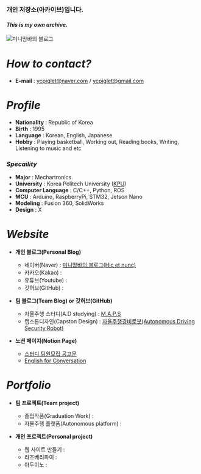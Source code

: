 ### 개인 저장소(아카이브)입니다.
#### _This is my own archive._

![미니맘바의 블로그](https://github.com/ycpiglet/Archive/blob/main/Images/%EB%B8%94%EB%A1%9C%EA%B7%B8%20%EC%BA%A1%EC%B2%98.JPG)


# _How to contact?_
- __E-mail__ : ycpiglet@naver.com / ycpiglet@gmail.com


# _Profile_
 - __Nationality__ : Republic of Korea
 - __Birth__ : 1995
 - __Language__ : Korean, English, Japanese
 - __Hobby__ : Playing basketball, Working out, Reading books, Writing, Listening to music and etc
### _Specaility_
 - __Major__ : Mechartronics
 - __University__ : Korea Politech University ([KPU](http://www.kpu.ac.kr/index.do))
 - __Computer Language__ : C/C++, Python, ROS
 - __MCU__ : Arduino, RaspberryPi, STM32, Jetson Nano
 - __Modeling__ : Fusion 360, SolidWorks
 - __Design__ : X



 # _Website_
- __개인 블로그(Personal Blog)__
  - 네이버(Naver) : [미니맘바의 블로그(Hic et nunc)](https://blog.naver.com/ycpiglet)
  - 카카오(Kakao) : []()
  - 유튜브(Youtube) : []()
  - 깃허브(GitHub) : []()
 
- __팀 블로그(Team Blog) or 깃허브(GitHub)__
  - 자율주행 스터디(A.D studying) : [M.A.P.S]()
  - 캡스톤디자인(Capston Design) : [자율주행경비로봇(Autonomous Driving Security Robot)](https://github.com/ycpiglet/AutonomousDrivingRobot)
 
- __노션 페이지(Notion Page)__
  - [스터디 팀원모집 공고문](https://www.notion.so/Make-Auto-Pilot-Study-M-A-P-S-d214b8f7bdb64b1ab0953cbe4d8c2650)
  - [English for Conversation](https://www.notion.so/Fillers-Connectives-Adverbs-Reactions-bbd450655d0c47f2a5fa8dc55abe7c86)


# _Portfolio_
- __팀 프로젝트(Team project)__
  - 졸업작품(Graduation Work) : []()
  - 자율주행 플랫폼(Autonomous platform) : []()

- __개인 프로젝트(Personal project)__
  - 웹 사이트 만들기 : []()
  - 라즈베리파이 : []()
  - 아두이노 : []()

